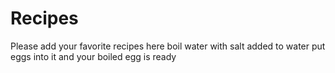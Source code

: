 # Recipes

Please add your favorite recipes here
boil water with salt added to water
put eggs into it
and your boiled egg is ready
